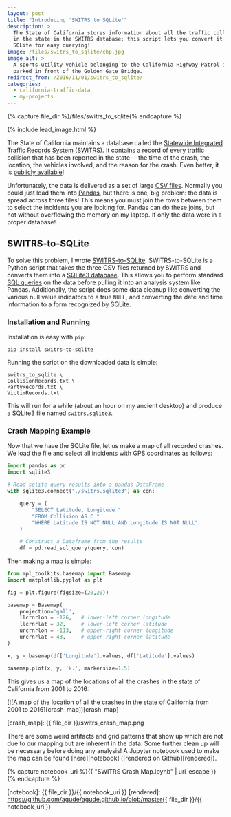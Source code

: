 ```yaml
---
layout: post
title: "Introducing 'SWITRS to SQLite'"
description: >
  The State of California stores information about all the traffic collisions
  in the state in the SWITRS database; this script lets you convert it to
  SQLite for easy querying!
image: /files/switrs_to_sqlite/chp.jpg
image_alt: >
  A sports utility vehicle belonging to the California Highway Patrol is
  parked in front of the Golden Gate Bridge.
redirect_from: /2016/11/01/switrs_to_sqlite/
categories: 
  - california-traffic-data 
  - my-projects
---
```


{% capture file_dir %}/files/switrs_to_sqlite{% endcapture %}

{% include lead_image.html %}

The State of California maintains a database called the [Statewide Integrated
Traffic Records System (SWITRS)][switrs]. It contains a record of every
traffic collision that has been reported in the state---the time of the crash,
the location, the vehicles involved, and the reason for the crash. Even
better, it is [publicly available][data]!

[switrs]: http://iswitrs.chp.ca.gov/Reports/jsp/userLogin.jsp
[data]: https://github.com/agude/SWITRS-to-SQLite/blob/master/requesting_data.md

Unfortunately, the data is delivered as a set of large [CSV files][csv].
Normally you could just load them into [Pandas][pandas], but there is one, big
problem: the data is spread across three files! This means you must join the
rows between them to select the incidents you are looking for. Pandas can do
these joins, but not without overflowing the memory on my laptop. If only the
data were in a proper database!

[csv]: https://en.wikipedia.org/wiki/Comma-separated_values
[pandas]: https://pandas.pydata.org/

## SWITRS-to-SQLite

To solve this problem, I wrote [SWITRS-to-SQLite][s2s]. SWITRS-to-SQLite is a
Python script that takes the three CSV files returned by SWITRS and converts
them into a [SQLite3 database][sqlite]. This allows you to perform standard
[SQL queries][sql] on the data before pulling it into an analysis system like
Pandas. Additionally, the script does some data cleanup like converting the
various null value indicators to a true `NULL`, and converting the date and
time information to a form recognized by SQLite.

[s2s]: https://github.com/agude/SWITRS-to-SQLite
[sqlite]: https://sqlite.org/
[sql]: https://en.wikipedia.org/wiki/SQL

### Installation and Running

Installation is easy with `pip`:

```shell
pip install switrs-to-sqlite
```

Running the script on the downloaded data is simple:

```shell
switrs_to_sqlite \
CollisionRecords.txt \
PartyRecords.txt \
VictimRecords.txt
```

This will run for a while (about an hour on my ancient desktop) and produce a
SQLite3 file named `switrs.sqlite3`.

### Crash Mapping Example

Now that we have the SQLite file, let us make a map of all recorded crashes.
We load the file and select all incidents with GPS coordinates as follows:

```python
import pandas as pd
import sqlite3

# Read sqlite query results into a pandas DataFrame
with sqlite3.connect("./switrs.sqlite3") as con:

    query = (
        "SELECT Latitude, Longitude "
        "FROM Collision AS C "
        "WHERE Latitude IS NOT NULL AND Longitude IS NOT NULL"
    )

    # Construct a Dataframe from the results
    df = pd.read_sql_query(query, con)
```

Then making a map is simple:

```python
from mpl_toolkits.basemap import Basemap
import matplotlib.pyplot as plt

fig = plt.figure(figsize=(20,20))

basemap = Basemap(
    projection='gall',
    llcrnrlon = -126,   # lower-left corner longitude
    llcrnrlat = 32,     # lower-left corner latitude
    urcrnrlon = -113,   # upper-right corner longitude
    urcrnrlat = 43,     # upper-right corner latitude
)

x, y = basemap(df['Longitude'].values, df['Latitude'].values)

basemap.plot(x, y, 'k.', markersize=1.5)
```

This gives us a map of the locations of all the crashes in the state of
California from 2001 to 2016:

[![A map of the location of all the crashes in the state of California from
2001 to 2016][crash_map]][crash_map]

[crash_map]: {{ file_dir }}/switrs_crash_map.png

There are some weird artifacts and grid patterns that show up which are not
due to our mapping but are inherent in the data. Some further clean up will be
necessary before doing any analysis! A Jupyter notebook used to make the map
can be found [here][notebook] ([rendered on Github][rendered]).

{% capture notebook_uri %}{{ "SWITRS Crash Map.ipynb" | uri_escape }}{% endcapture %} 

[notebook]: {{ file_dir }}/{{ notebook_uri }}
[rendered]: https://github.com/agude/agude.github.io/blob/master{{ file_dir }}/{{ notebook_uri }}
